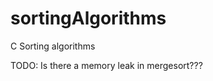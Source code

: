 sortingAlgorithms
=================

C Sorting algorithms

TODO: Is there a memory leak in mergesort???

